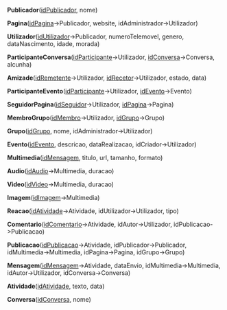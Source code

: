**Publicador**(<u>idPublicador</u>, nome)  

**Pagina**(<u>idPagina</u>->Publicador, website, idAdministrador->Utilizador)  

**Utilizador**(<u>idUtilizador</u>->Publicador, numeroTelemovel, genero, dataNascimento, idade, morada)  

**ParticipanteConversa**(<u>idParticipante</u>->Utilizador, <u>idConversa</u>->Conversa, alcunha)

**Amizade**(<u>idRemetente</u>->Utilizador, <u>idRecetor</u>->Utilizador, estado, data)

**ParticipanteEvento**(<u>idParticipante</u>->Utilizador, <u>idEvento</u>->Evento)

**SeguidorPagina**(<u>idSeguidor</u>->Utilizador, <u>idPagina</u>->Pagina)

**MembroGrupo**(<u>idMembro</u>->Utilizador, <u>idGrupo</u>->Grupo)

**Grupo**(<u>idGrupo</u>, nome, idAdministrador->Utilizador)  

**Evento**(<u>idEvento</u>, descricao, dataRealizacao, idCriador->Utilizador)  

**Multimedia**(<u>idMensagem</u>, titulo, url, tamanho, formato)  

**Audio**(<u>idAudio</u>->Multimedia, duracao)

**Video**(<u>idVideo</u>->Multimedia, duracao)

**Imagem**(<u>idImagem</u>->Multimedia)

**Reacao**(<u>idAtividade</u>->Atividade, idUtilizador->Utilizador, tipo)

**Comentario**(<u>idComentario</u>->Atividade, idAutor->Utilizador, idPublicacao->Publicacao)

**Publicacao**(<u>idPublicacao</u>->Atividade, idPublicador->Publicador, idMultimedia->Multimedia, idPagina->Pagina, idGrupo->Grupo) 

**Mensagem**(<u>idMensagem</u>->Atividade, dataEnvio, idMultimedia->Multimedia, idAutor->Utilizador, idConversa->Conversa)  

**Atividade**(<u>idAtividade</u>, texto, data)  

**Conversa**(<u>idConversa</u>, nome)  
